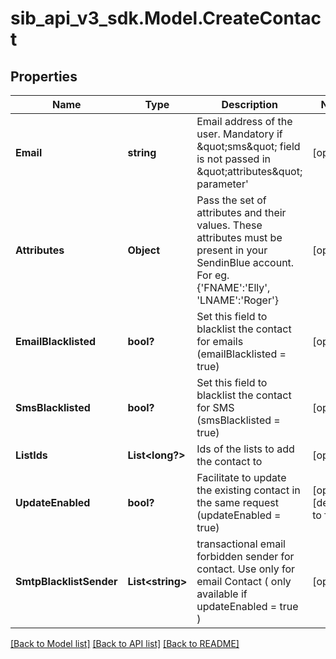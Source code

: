 # sib_api_v3_sdk.Model.CreateContact
## Properties

Name | Type | Description | Notes
------------ | ------------- | ------------- | -------------
**Email** | **string** | Email address of the user. Mandatory if \&quot;sms\&quot; field is not passed in \&quot;attributes\&quot; parameter&#39; | [optional] 
**Attributes** | **Object** | Pass the set of attributes and their values. These attributes must be present in your SendinBlue account. For eg. {&#39;FNAME&#39;:&#39;Elly&#39;, &#39;LNAME&#39;:&#39;Roger&#39;} | [optional] 
**EmailBlacklisted** | **bool?** | Set this field to blacklist the contact for emails (emailBlacklisted &#x3D; true) | [optional] 
**SmsBlacklisted** | **bool?** | Set this field to blacklist the contact for SMS (smsBlacklisted &#x3D; true) | [optional] 
**ListIds** | **List&lt;long?&gt;** | Ids of the lists to add the contact to | [optional] 
**UpdateEnabled** | **bool?** | Facilitate to update the existing contact in the same request (updateEnabled &#x3D; true) | [optional] [default to false]
**SmtpBlacklistSender** | **List&lt;string&gt;** | transactional email forbidden sender for contact. Use only for email Contact ( only available if updateEnabled &#x3D; true ) | [optional] 

[[Back to Model list]](../README.md#documentation-for-models) [[Back to API list]](../README.md#documentation-for-api-endpoints) [[Back to README]](../README.md)

